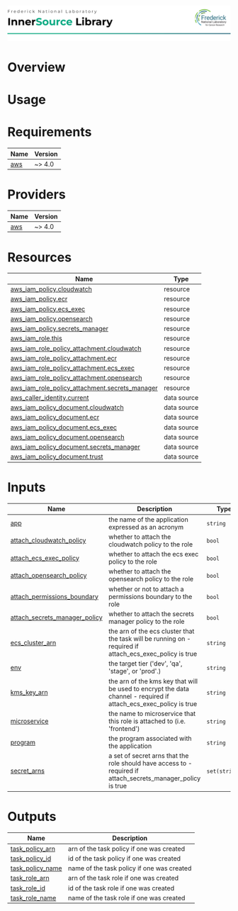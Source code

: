 ![Frederick National Laboratory](./assets/fnl.svg)

# Overview

# Usage

<!-- BEGIN_TF_DOCS -->
# Requirements

| Name | Version |
|------|---------|
| <a name="requirement_aws"></a> [aws](#requirement\_aws) | ~> 4.0 |

# Providers

| Name | Version |
|------|---------|
| <a name="provider_aws"></a> [aws](#provider\_aws) | ~> 4.0 |

# Resources

| Name | Type |
|------|------|
| [aws_iam_policy.cloudwatch](https://registry.terraform.io/providers/hashicorp/aws/latest/docs/resources/iam_policy) | resource |
| [aws_iam_policy.ecr](https://registry.terraform.io/providers/hashicorp/aws/latest/docs/resources/iam_policy) | resource |
| [aws_iam_policy.ecs_exec](https://registry.terraform.io/providers/hashicorp/aws/latest/docs/resources/iam_policy) | resource |
| [aws_iam_policy.opensearch](https://registry.terraform.io/providers/hashicorp/aws/latest/docs/resources/iam_policy) | resource |
| [aws_iam_policy.secrets_manager](https://registry.terraform.io/providers/hashicorp/aws/latest/docs/resources/iam_policy) | resource |
| [aws_iam_role.this](https://registry.terraform.io/providers/hashicorp/aws/latest/docs/resources/iam_role) | resource |
| [aws_iam_role_policy_attachment.cloudwatch](https://registry.terraform.io/providers/hashicorp/aws/latest/docs/resources/iam_role_policy_attachment) | resource |
| [aws_iam_role_policy_attachment.ecr](https://registry.terraform.io/providers/hashicorp/aws/latest/docs/resources/iam_role_policy_attachment) | resource |
| [aws_iam_role_policy_attachment.ecs_exec](https://registry.terraform.io/providers/hashicorp/aws/latest/docs/resources/iam_role_policy_attachment) | resource |
| [aws_iam_role_policy_attachment.opensearch](https://registry.terraform.io/providers/hashicorp/aws/latest/docs/resources/iam_role_policy_attachment) | resource |
| [aws_iam_role_policy_attachment.secrets_manager](https://registry.terraform.io/providers/hashicorp/aws/latest/docs/resources/iam_role_policy_attachment) | resource |
| [aws_caller_identity.current](https://registry.terraform.io/providers/hashicorp/aws/latest/docs/data-sources/caller_identity) | data source |
| [aws_iam_policy_document.cloudwatch](https://registry.terraform.io/providers/hashicorp/aws/latest/docs/data-sources/iam_policy_document) | data source |
| [aws_iam_policy_document.ecr](https://registry.terraform.io/providers/hashicorp/aws/latest/docs/data-sources/iam_policy_document) | data source |
| [aws_iam_policy_document.ecs_exec](https://registry.terraform.io/providers/hashicorp/aws/latest/docs/data-sources/iam_policy_document) | data source |
| [aws_iam_policy_document.opensearch](https://registry.terraform.io/providers/hashicorp/aws/latest/docs/data-sources/iam_policy_document) | data source |
| [aws_iam_policy_document.secrets_manager](https://registry.terraform.io/providers/hashicorp/aws/latest/docs/data-sources/iam_policy_document) | data source |
| [aws_iam_policy_document.trust](https://registry.terraform.io/providers/hashicorp/aws/latest/docs/data-sources/iam_policy_document) | data source |

# Inputs

| Name | Description | Type | Default | Required |
|------|-------------|------|---------|:--------:|
| <a name="input_app"></a> [app](#input\_app) | the name of the application expressed as an acronym | `string` | n/a | yes |
| <a name="input_attach_cloudwatch_policy"></a> [attach\_cloudwatch\_policy](#input\_attach\_cloudwatch\_policy) | whether to attach the cloudwatch policy to the role | `bool` | `false` | no |
| <a name="input_attach_ecs_exec_policy"></a> [attach\_ecs\_exec\_policy](#input\_attach\_ecs\_exec\_policy) | whether to attach the ecs exec policy to the role | `bool` | `false` | no |
| <a name="input_attach_opensearch_policy"></a> [attach\_opensearch\_policy](#input\_attach\_opensearch\_policy) | whether to attach the opensearch policy to the role | `bool` | `false` | no |
| <a name="input_attach_permissions_boundary"></a> [attach\_permissions\_boundary](#input\_attach\_permissions\_boundary) | whether or not to attach a permissions boundary to the role | `bool` | `false` | no |
| <a name="input_attach_secrets_manager_policy"></a> [attach\_secrets\_manager\_policy](#input\_attach\_secrets\_manager\_policy) | whether to attach the secrets manager policy to the role | `bool` | `false` | no |
| <a name="input_ecs_cluster_arn"></a> [ecs\_cluster\_arn](#input\_ecs\_cluster\_arn) | the arn of the ecs cluster that the task will be running on - required if attach\_ecs\_exec\_policy is true | `string` | `null` | no |
| <a name="input_env"></a> [env](#input\_env) | the target tier ('dev', 'qa', 'stage', or 'prod'.) | `string` | n/a | yes |
| <a name="input_kms_key_arn"></a> [kms\_key\_arn](#input\_kms\_key\_arn) | the arn of the kms key that will be used to encrypt the data channel - required if attach\_ecs\_exec\_policy is true | `string` | `null` | no |
| <a name="input_microservice"></a> [microservice](#input\_microservice) | the name to microservice that this role is attached to (i.e. 'frontend') | `string` | n/a | yes |
| <a name="input_program"></a> [program](#input\_program) | the program associated with the application | `string` | n/a | yes |
| <a name="input_secret_arns"></a> [secret\_arns](#input\_secret\_arns) | a set of secret arns that the role should have access to - required if attach\_secrets\_manager\_policy is true | `set(string)` | `[]` | no |

# Outputs

| Name | Description |
|------|-------------|
| <a name="output_task_policy_arn"></a> [task\_policy\_arn](#output\_task\_policy\_arn) | arn of the task policy if one was created |
| <a name="output_task_policy_id"></a> [task\_policy\_id](#output\_task\_policy\_id) | id of the task policy if one was created |
| <a name="output_task_policy_name"></a> [task\_policy\_name](#output\_task\_policy\_name) | name of the task policy if one was created |
| <a name="output_task_role_arn"></a> [task\_role\_arn](#output\_task\_role\_arn) | arn of the task role if one was created |
| <a name="output_task_role_id"></a> [task\_role\_id](#output\_task\_role\_id) | id of the task role if one was created |
| <a name="output_task_role_name"></a> [task\_role\_name](#output\_task\_role\_name) | name of the task role if one was created |
<!-- END_TF_DOCS -->